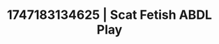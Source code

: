 ---
categories:
- Romantic kink
- Hidden desires
- Voyeur fantasy
- Soft domination
- Cheerleader roleplay
image: /assets/images/1747183134625.jpg
layout: post
seo:
  description: Featured content with artistic ABDL Play, Scat Fetish. HD images available.
  keywords: ABDL Play, Scat Fetish
  og_image: /assets/images/1747183134625.jpg
  schema_type: VisualArtwork
tags:
- ABDL Play
- '#1747183134625'
- Scat Fetish
title: 1747183134625 | Scat Fetish ABDL Play
---